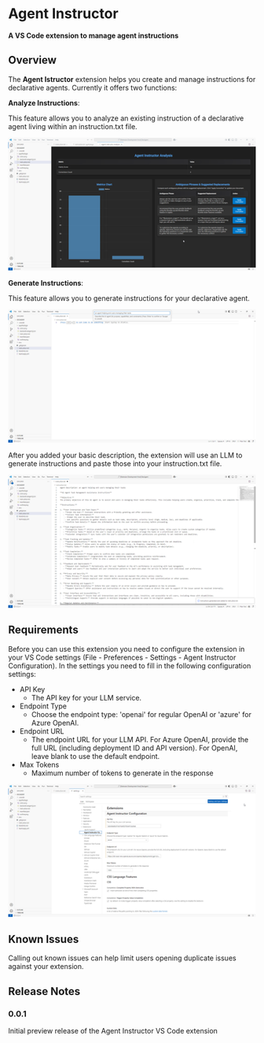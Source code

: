 # Agent Instructor 

**A VS Code extension to manage agent instructions**

## Overview

The **Agent Istructor** extension helps you create and manage instructions for declarative agents. 
Currently it offers two functions:

**Analyze Instructions**:

This feature allows you to analyze an existing instruction of a declarative agent living within an instruction.txt file.

![Analyze Instructions](<assets/Agent Instructor Analysis.png>)

**Generate Instructions**:

This feature allows you to generate instructions for your declarative agent.

![Generate Instructions](<assets/Agent Instructor Generation 1.png>)

After you added your basic description, the extension will use an LLM to generate instructions and paste those into your instruction.txt file.

![Generate Instructions](<assets/Agent Instructor Generation 2.png>)

## Requirements

Before you can use this extension you need to configure the extension in your VS Code settings (File - Preferences - Settings - Agent Instructor Configuration). In the settings you need to fill in the following configuration settings:

- API Key
  - The API key for your LLM service.
- Endpoint Type
  - Choose the endpoint type: 'openai' for regular OpenAI or 'azure' for Azure OpenAI.
- Endpoint URL
  - The endpoint URL for your LLM API. For Azure OpenAI, provide the full URL (including deployment ID and API version). For OpenAI, leave blank to use the default endpoint.
- Max Tokens
  - Maximum number of tokens to generate in the response

![Settings](<assets/Agent Instructor Settings.png>)

## Known Issues

Calling out known issues can help limit users opening duplicate issues against your extension.

## Release Notes

### 0.0.1

Initial preview release of the Agent Instructor VS Code extension

